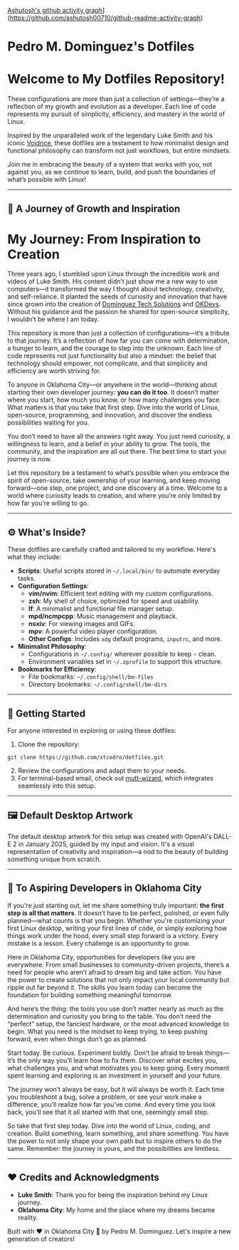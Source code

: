 [Ashutosh's github activity graph](https://github-readme-activity-graph.vercel.app/graph?username=xtcedro&bg_color=ffcfe9&color=9e4c98&line=9e4c98&point=403d3d&area=true&hide_border=true)](https://github.com/ashutosh00710/github-readme-activity-graph)

# Pedro M. Dominguez's Dotfiles

# Welcome to My Dotfiles Repository! 

These configurations are more than just a collection of settings—they’re a reflection of my growth and evolution as a developer. Each line of code represents my pursuit of simplicity, efficiency, and mastery in the world of Linux.

Inspired by the unparalleled work of the legendary Luke Smith and his iconic [Voidrice](https://github.com/LukeSmithxyz/voidrice.git), these dotfiles are a testament to how minimalist design and functional philosophy can transform not just workflows, but entire mindsets.

Join me in embracing the beauty of a system that works *with* you, not against you, as we continue to learn, build, and push the boundaries of what’s possible with Linux!


---

## 🌟 A Journey of Growth and Inspiration

# My Journey: From Inspiration to Creation

Three years ago, I stumbled upon Linux through the incredible work and videos of Luke Smith. His content didn’t just show me a new way to use computers—it transformed the way I thought about technology, creativity, and self-reliance. It planted the seeds of curiosity and innovation that have since grown into the creation of [Dominguez Tech Solutions](https://www.domingueztechsolutions.com) and [OKDevs](https://www.okdevs.xyz). Without his guidance and the passion he shared for open-source simplicity, I wouldn’t be where I am today.

This repository is more than just a collection of configurations—it’s a tribute to that journey. It’s a reflection of how far you can come with determination, a hunger to learn, and the courage to step into the unknown. Each line of code represents not just functionality but also a mindset: the belief that technology should empower, not complicate, and that simplicity and efficiency are worth striving for.

To anyone in Oklahoma City—or anywhere in the world—thinking about starting their own developer journey: **you can do it too**. It doesn’t matter where you start, how much you know, or how many challenges you face. What matters is that you take that first step. Dive into the world of Linux, open-source, programming, and innovation, and discover the endless possibilities waiting for you.

You don’t need to have all the answers right away. You just need curiosity, a willingness to learn, and a belief in your ability to grow. The tools, the community, and the inspiration are all out there. The best time to start your journey is now.

Let this repository be a testament to what’s possible when you embrace the spirit of open-source, take ownership of your learning, and keep moving forward—one step, one project, and one discovery at a time. Welcome to a world where curiosity leads to creation, and where you’re only limited by how far you’re willing to go.


---

## ⚙️ What's Inside?

These dotfiles are carefully crafted and tailored to my workflow. Here's what they include:

- **Scripts**: Useful scripts stored in `~/.local/bin/` to automate everyday tasks.
- **Configuration Settings**:
  - **vim/nvim**: Efficient text editing with my custom configurations.
  - **zsh**: My shell of choice, optimized for speed and usability.
  - **lf**: A minimalist and functional file manager setup.
  - **mpd/ncmpcpp**: Music management and playback.
  - **nsxiv**: For viewing images and GIFs.
  - **mpv**: A powerful video player configuration.
  - **Other Configs**: Includes `xdg` default programs, `inputrc`, and more.
- **Minimalist Philosophy**:
  - Configurations in `~/.config/` wherever possible to keep `~` clean.
  - Environment variables set in `~/.zprofile` to support this structure.
- **Bookmarks for Efficiency**:
  - File bookmarks: `~/.config/shell/bm-files`
  - Directory bookmarks: `~/.config/shell/bm-dirs`

---

## 🚀 Getting Started

For anyone interested in exploring or using these dotfiles:
1. Clone the repository:

```
git clone https://github.com/xtcedro/dotfiles.git
```

2. Review the configurations and adapt them to your needs.
3. For terminal-based email, check out [mutt-wizard](https://github.com/lukesmithxyz/mutt-wizard), which integrates seamlessly into this setup.

---

## 🖼️ Default Desktop Artwork

The default desktop artwork for this setup was created with OpenAI's DALL-E 2 in January 2025, guided by my input and vision. It's a visual representation of creativity and inspiration—a nod to the beauty of building something unique from scratch.

---

## 🌟 To Aspiring Developers in Oklahoma City

If you're just starting out, let me share something truly important: **the first step is all that matters**. It doesn’t have to be perfect, polished, or even fully planned—what counts is that you begin. Whether you're customizing your first Linux desktop, writing your first lines of code, or simply exploring how things work under the hood, every small step forward is a victory. Every mistake is a lesson. Every challenge is an opportunity to grow.

Here in Oklahoma City, opportunities for developers like you are everywhere. From small businesses to community-driven projects, there’s a need for people who aren’t afraid to dream big and take action. You have the power to create solutions that not only impact your local community but ripple out far beyond it. The skills you learn today can become the foundation for building something meaningful tomorrow.

And here’s the thing: the tools you use don’t matter nearly as much as the determination and curiosity you bring to the table. You don’t need the “perfect” setup, the fanciest hardware, or the most advanced knowledge to begin. What you need is the mindset to keep trying, to keep pushing forward, even when things don’t go as planned.

Start today. Be curious. Experiment boldly. Don’t be afraid to break things—it’s the only way you’ll learn how to fix them. Discover what excites you, what challenges you, and what motivates you to keep going. Every moment spent learning and exploring is an investment in yourself and your future.

The journey won’t always be easy, but it will always be worth it. Each time you troubleshoot a bug, solve a problem, or see your work make a difference, you’ll realize how far you’ve come. And every time you look back, you’ll see that it all started with that one, seemingly small step.

So take that first step today. Dive into the world of Linux, coding, and creation. Build something, learn something, and share something. You have the power to not only shape your own path but to inspire others to do the same. Remember: the journey is yours, and the possibilities are limitless.

---

## ❤️ Credits and Acknowledgments

- **Luke Smith**: Thank you for being the inspiration behind my Linux journey.
- **Oklahoma City**: My home and the place where my dreams became reality.

Built with ❤️ in Oklahoma City 🌆 by Pedro M. Dominguez. Let's inspire a new generation of creators!
